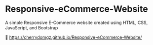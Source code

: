 # Responsive-eCommerce-Website
A simple Responsive E-Commerce website created using HTML, CSS, JavaScript, and Bootstrap

🔗 https://cherrydomgz.github.io/Responsive-eCommerce-Website/



